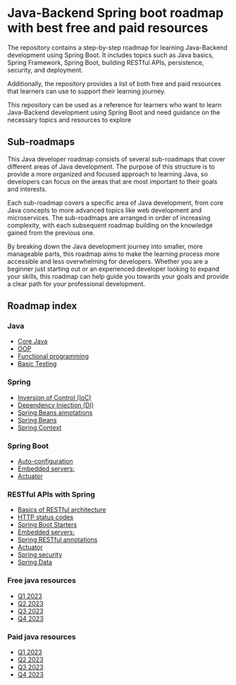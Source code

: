 # Java-Backend Spring boot roadmap with best free and paid resources

The repository contains a step-by-step roadmap for learning Java-Backend development using Spring Boot. It includes topics such as Java basics, Spring Framework, Spring Boot, building RESTful APIs, persistence, security, and deployment.

Additionally, the repository provides a list of both free and paid resources that learners can use to support their learning journey.

This repository can be used as a reference for learners who want to learn Java-Backend development using Spring Boot and need guidance on the necessary topics and resources to explore


## Sub-roadmaps
This Java developer roadmap consists of several sub-roadmaps that cover different areas of Java development. The purpose of this structure is to provide a more organized and focused approach to learning Java, so developers can focus on the areas that are most important to their goals and interests.

Each sub-roadmap covers a specific area of Java development, from core Java concepts to more advanced topics like web development and microservices. The sub-roadmaps are arranged in order of increasing complexity, with each subsequent roadmap building on the knowledge gained from the previous one.

By breaking down the Java development journey into smaller, more manageable parts, this roadmap aims to make the learning process more accessible and less overwhelming for developers. Whether you are a beginner just starting out or an experienced developer looking to expand your skills, this roadmap can help guide you towards your goals and provide a clear path for your professional development.

## Roadmap index

### Java 
- [Core Java](#q1-2023)
- [OOP](#q2-2023)
- [Functional programming](#q3-2023)
- [Basic Testing](#q4-2023)

### Spring 
- [Inversion of Control (IoC)](#q1-2023)
- [Dependency Injection (DI)](#q2-2023)
- [Spring Beans annotations](#q1-2023)
- [Spring Beans](#q3-2023)
- [Spring Context](#q4-2023)

### Spring Boot 
- [Auto-configuration](#q1-2023)
- [Embedded servers:](#q3-2023)
- [Actuator](#q4-2023)

### RESTful APIs with Spring
- [Basics of RESTful architecture](#q1-2023)
- [HTTP status codes](#q1-2023)
- [Spring Boot Starters](#q2-2023)
- [Embedded servers:](#q3-2023)
- [Spring RESTful annotations](#q1-2023)
- [Actuator](#q4-2023)
- [Spring security](#q4-2023)
- [Spring Data](#q4-2023)

### Free java resources  
- [Q1 2023](#q1-2023)
- [Q2 2023](#q2-2023)
- [Q3 2023](#q3-2023)
- [Q4 2023](#q4-2023)

### Paid java resources  
- [Q1 2023](#q1-2023)
- [Q2 2023](#q2-2023)
- [Q3 2023](#q3-2023)
- [Q4 2023](#q4-2023)
